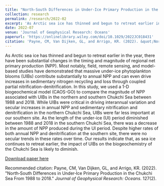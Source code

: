 ```yaml
---
title: "North‐South Differences in Under‐Ice Primary Production in the Chukchi Sea From 1988 to 2018"
collection: research
permalink: /research/2022-02
excerpt: 'As Arctic sea ice has thinned and begun to retreat earlier in the year, there have been substantial changes in the timing and magnitude of regional net primary production (NPP). Most notably, field, remote sensing, and model-based studies have demonstrated that massive under-ice phytoplankton blooms (UIBs) contribute substantially to annual NPP and can even drive increases in sedimentary nitrogen recycling and loss through coupled partial nitrification-denitrification. In this study, we used a 1-D biogeochemical model (CAOS-GO) to compare the magnitude of NPP associated with UIBs in the northern and southern Chukchi Sea between 1988 and 2018. While UIBs were critical in driving interannual variation and secular increases in annual NPP and sedimentary nitrification and denitrification in the northern Chukchi Sea, UIBs were far less important at our southern site. As the length of the under-ice (UI) period diminished between 1988 and 2018 in the southern Chukchi Sea, there was a decrease in the amount of NPP produced during the UI period. Despite higher rates of both annual NPP and denitrification at the southern site, there were no secular trends in these rates over time. Our results indicate that, as sea ice continues to retreat earlier, the impact of UIBs on the biogeochemistry of the Chukchi Sea is likely to diminish.'
date: 2022-07
venue: 'Journal of Geophysical Research: Oceans'
paperurl: 'https://onlinelibrary.wiley.com/doi/10.1029/2022JC018431'
citation: 'Payne, CM, Van Dijken, GL, and Arrigo, KR. (2022). &quot;North‐South Differences in Under‐Ice Primary Production in the Chukchi Sea From 1988 to 2018.&quot; <i>Journal of Geophysical Research: Oceans</i>. 127(2).'
---
```

As Arctic sea ice has thinned and begun to retreat earlier in the year, there have been substantial changes in the timing and magnitude of regional net primary production (NPP). Most notably, field, remote sensing, and model-based studies have demonstrated that massive under-ice phytoplankton blooms (UIBs) contribute substantially to annual NPP and can even drive increases in sedimentary nitrogen recycling and loss through coupled partial nitrification-denitrification. In this study, we used a 1-D biogeochemical model (CAOS-GO) to compare the magnitude of NPP associated with UIBs in the northern and southern Chukchi Sea between 1988 and 2018. While UIBs were critical in driving interannual variation and secular increases in annual NPP and sedimentary nitrification and denitrification in the northern Chukchi Sea, UIBs were far less important at our southern site. As the length of the under-ice (UI) period diminished between 1988 and 2018 in the southern Chukchi Sea, there was a decrease in the amount of NPP produced during the UI period. Despite higher rates of both annual NPP and denitrification at the southern site, there were no secular trends in these rates over time. Our results indicate that, as sea ice continues to retreat earlier, the impact of UIBs on the biogeochemistry of the Chukchi Sea is likely to diminish.

[Download paper here](https://onlinelibrary.wiley.com/doi/10.1029/2022JC018431)

Recommended citation: Payne, CM, Van Dijken, GL, and Arrigo, KR. (2022). "North‐South Differences in Under‐Ice Primary Production in the Chukchi Sea From 1988 to 2018." <i>Journal of Geophysical Research: Oceans</i>. 127(2).
